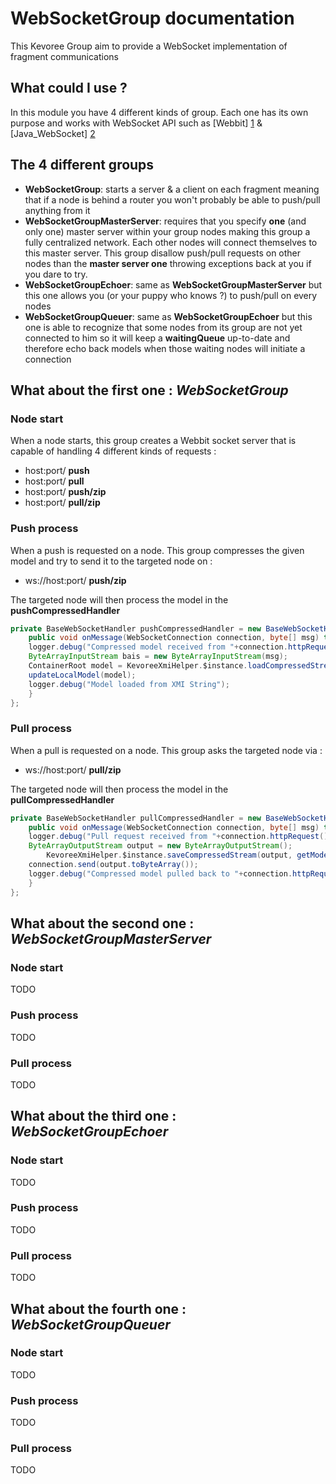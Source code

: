 # WebSocketGroup documentation

This Kevoree Group aim to provide a WebSocket implementation of fragment communications

## What could I use ?
In this module you have 4 different kinds of group. 
Each one has its own purpose and works with WebSocket API such as [Webbit] [1] & [Java_WebSocket] [2]

## The 4 different groups
* **WebSocketGroup**: starts a server & a client on each fragment meaning that if a node is behind a router you won't probably be able to push/pull anything from it
* **WebSocketGroupMasterServer**: requires that you specify **one** (and only one) master server within your group nodes making this group a fully centralized network. Each other nodes will connect themselves to this master server.
								  This group disallow push/pull requests on other nodes than the **master server one** throwing exceptions back at you if you dare to try.
* **WebSocketGroupEchoer**: same as **WebSocketGroupMasterServer** but this one allows you (or your puppy who knows ?) to push/pull on every nodes
* **WebSocketGroupQueuer**: same as **WebSocketGroupEchoer** but this one is able to recognize that some nodes from its group are not yet connected to him so it will keep a **waitingQueue** up-to-date and therefore echo back models when those waiting nodes will initiate a connection

## What about the first one : *WebSocketGroup*
### Node start
When a node starts, this group creates a Webbit socket server that is capable of handling 4 different kinds of requests :

*   host:port/ **push**
*   host:port/ **pull**
*   host:port/ **push/zip**
*   host:port/ **pull/zip**

### Push process
When a push is requested on a node. This group compresses the given model and try to send it to the targeted node on :

*   ws://host:port/ **push/zip**

The targeted node will then process the model in the **pushCompressedHandler**  
```java
private BaseWebSocketHandler pushCompressedHandler = new BaseWebSocketHandler() {
    public void onMessage(WebSocketConnection connection, byte[] msg) throws Throwable {
	logger.debug("Compressed model received from "+connection.httpRequest().header("Host")+": loading...");
	ByteArrayInputStream bais = new ByteArrayInputStream(msg);
	ContainerRoot model = KevoreeXmiHelper.$instance.loadCompressedStream(bais);
	updateLocalModel(model);
	logger.debug("Model loaded from XMI String");
    }
};
```

### Pull process
When a pull is requested on a node. This group asks the targeted node via :

* ws://host:port/ **pull/zip**

The targeted node will then process the model in the **pullCompressedHandler**  
```java
private BaseWebSocketHandler pullCompressedHandler = new BaseWebSocketHandler() {
    public void onMessage(WebSocketConnection connection, byte[] msg) throws Throwable {
	logger.debug("Pull request received from "+connection.httpRequest().header("Host")+": loading...");
	ByteArrayOutputStream output = new ByteArrayOutputStream();
    	KevoreeXmiHelper.$instance.saveCompressedStream(output, getModelService().getLastModel());
	connection.send(output.toByteArray());
	logger.debug("Compressed model pulled back to "+connection.httpRequest().header("Host"));
    }
};
```

## What about the second one : *WebSocketGroupMasterServer*
### Node start
TODO

### Push process
TODO

### Pull process
TODO

## What about the third one : *WebSocketGroupEchoer*
### Node start
TODO

### Push process
TODO

### Pull process
TODO

## What about the fourth one : *WebSocketGroupQueuer*
### Node start
TODO

### Push process
TODO

### Pull process
TODO

[1]: https://github.com/webbit/webbit
[2]: http://java-websocket.org
